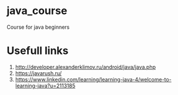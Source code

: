 # java_course
Course for java beginners

# Usefull links

1. http://developer.alexanderklimov.ru/android/java/java.php
2. https://javarush.ru/
3. https://www.linkedin.com/learning/learning-java-4/welcome-to-learning-java?u=2113185
